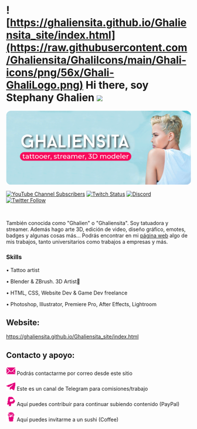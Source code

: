 # ![https://ghaliensita.github.io/Ghaliensita_site/index.html](https://raw.githubusercontent.com/Ghaliensita/GhaliIcons/main/Ghali-icons/png/56x/Ghali-GhaliLogo.png) Hi there, soy Stephany Ghalien <img decoding="async" src="https://media.giphy.com/media/hvRJCLFzcasrR4ia7z/giphy.gif" width="30px"/>
<div id="header" align="center">
  <a href="https://ghaliensita.github.io/Ghaliensita_site/index.html"><img decoding="async" src="https://github.com/ghaliensita/ghaliensita/blob/main/GitHub-Banner.png" width="1000"/></a>
</div>

[![YouTube Channel Subscribers](https://img.shields.io/youtube/channel/subscribers/UCKuFMggn2rYfxiDPOYpJoWg?style=social)](https://youtube.com/Ghaliensita?sub_confirmation=1)
[![Twitch Status](https://img.shields.io/twitch/status/mouredev?style=social)](https://twitch.com/Ghaliensita)
[![Discord](https://img.shields.io/discord/241660413593387008?style=social&label=Discord&logo=discord)](https://discord.gg/EBuXnyaC9e)
[![Twitter Follow](https://img.shields.io/twitter/follow/Ghaliensita?style=social)](https://twitter.com/Ghaliensita)

<div id="badges" align="center">
<img decoding="async" src="https://visitor-badge-reloaded.herokuapp.com/badge?page_id=noelianav91.noelianav91&color=00cf00" alt=""/>
</div>



También conocida como "Ghalien" o "Ghaliensita". Soy tatuadora y streamer. Además hago arte 3D, edición de video, diseño gráfico, emotes, badges y algunas cosas más... Podrás encontrar en mi [página web](https://ghaliensita.github.io/Ghaliensita_site/index.html) algo de mis trabajos, tanto universitarios como trabajos a empresas y más.



### Skills

• Tattoo artist

• Blender & ZBrush. 3D Artist🎨

• HTML, CSS, Website Dev & Game Dev freelance

• Photoshop, Illustrator, Premiere Pro, After Effects, Lightroom




## Website:

https://ghaliensita.github.io/Ghaliensita_site/index.html

## Contacto y apoyo:
<div>
<a href="mailto:ghalien@gmail.com" style=color"white"></a>
</div>

[![Email](https://raw.githubusercontent.com/Ghaliensita/GhaliIcons/main/Ghali-icons/png/25x/Ghali-Email.png)](mailto:ghalienpower@gmail.com)  Podrás contactarme por correo desde este sitio

[![Telegram](https://raw.githubusercontent.com/Ghaliensita/GhaliIcons/main/Ghali-icons/png/25x/Ghali-Telegram.png)](https://t.me/+SkaOehTTEfZkYmYx)  Este es un canal de Telegram para comisiones/trabajo

[![PayPal](https://raw.githubusercontent.com/Ghaliensita/GhaliIcons/main/Ghali-icons/png/25x/Ghali-PayPal.png)](https://www.paypal.com/donate/?hosted_button_id=RZGTS9JNDSU58)  Aquí puedes contribuír para continuar subiendo contenido (PayPal)

[![BuyMeACoffee](https://raw.githubusercontent.com/Ghaliensita/GhaliIcons/main/Ghali-icons/png/25x/Ghali-BuyMeACoffee.png)](https://buymeacoffee.com/ghaliensita)  Aquí puedes invitarme a un sushi (Coffee)

